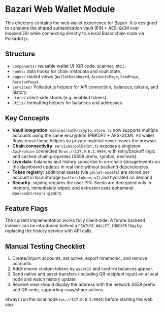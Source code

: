 # Bazari Web Wallet Module

This directory contains the web wallet experience for Bazari. It is designed to
consume the shared authentication vault (PIN + AES-GCM over IndexedDB) while
connecting directly to a local Bazarichain node via Polkadot.js.

## Structure

- `components/` reusable wallet UI (QR code, scanner, etc.).
- `hooks/` data hooks for chain metadata and vault state.
- `pages/` routed views (`WalletDashboard`, `AccountsPage`, `SendPage`, `ReceivePage`).
- `services/` Polkadot.js helpers for API connection, balances, tokens, and history.
- `store/` client-side stores (e.g. enabled tokens).
- `utils/` formatting helpers for balances and addresses.

## Key Concepts

- **Vault integration**: `modules/auth/crypto.store.ts` now supports multiple
  accounts using the same encryption (PBKDF2 + AES-GCM). All wallet flows reuse
  these helpers so private material never leaves the browser.
- **Chain connectivity**: `services/polkadot.ts` exposes a singleton
  `ApiPromise` connected to `ws://127.0.0.1:9944`, with retry/backoff logic and
  cached chain properties (SS58 prefix, symbol, decimals).
- **Live data**: balances and history subscribe to on-chain storage/events so
  the dashboard updates in real time without backend dependencies.
- **Token registry**: additional assets (via `pallet-assets`) are stored per
  account in localStorage (`wallet:tokens:v1`) and hydrated on demand.
- **Security**: signing requires the user PIN. Seeds are decrypted only in
  memory, immediately wiped, and extrusion uses ephemeral `@polkadot/keyring`
  pairs.

## Feature Flags

The current implementation works fully client-side. A future backend indexer
can be introduced behind a `FEATURE_WALLET_INDEXER` flag by replacing the
history service with API calls.

## Manual Testing Checklist

1. Create/import accounts, set active, export mnemonic, and remove accounts.
2. Add/remove custom tokens by `assetId` and confirm balances appear.
3. Send native and asset transfers (including QR recipient input) on a local
   node and watch history update.
4. Receive view should display the address with the network SS58 prefix and QR
   code, supporting copy/share actions.

Always run the local node (`ws://127.0.0.1:9944`) before starting the web app.
